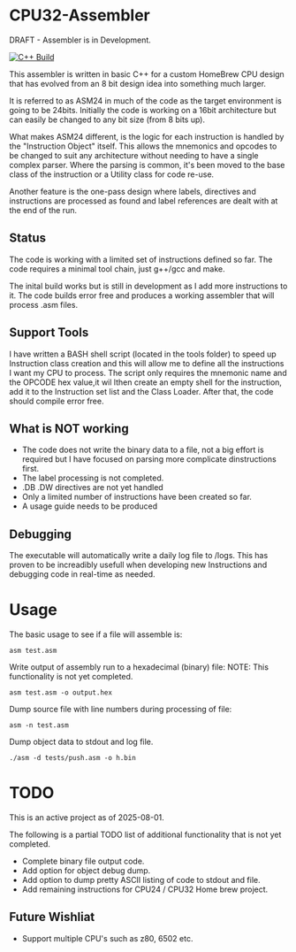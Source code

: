 # CPU32-Assembler

DRAFT - Assembler is in Development.

[![C++ Build](https://github.com/z900collector/CPU32-Assembler/actions/workflows/c-cpp.yml/badge.svg)](https://github.com/z900collector/CPU32-Assembler/actions/workflows/c-cpp.yml)

This assembler is written in basic C++ for a custom HomeBrew CPU design that has evolved from an 8 bit design idea into something much larger. 

It is referred to as ASM24 in much of the code as the target environment is going to be 24bits. Initially the code is working on a 16bit architecture but can easily be changed to any bit size (from 8 bits up).

What makes ASM24 different, is the logic for each instruction is handled by the "Instruction Object" itself. This allows the mnemonics and opcodes to be changed to suit any architecture without needing to have a single complex parser. Where the parsing is common, it's been moved to the base class of the instruction or a Utility class for code re-use.

Another feature is the one-pass design where labels, directives and instructions are processed as found and label references are dealt with at the end of the run.


## Status

The code is working with a limited set of instructions defined so far. The code requires a minimal tool chain, just g++/gcc and make.

The inital build works but is still in development as I add more instructions to it. The code builds error free and produces a working assembler that will process .asm files.


## Support Tools

I have written a BASH shell script (located in the tools folder) to speed up Instruction class creation and this will allow me to define all the instructions I want my CPU to process. The script only requires the mnemonic name and the OPCODE hex value,it wil lthen create an empty shell for the instruction, add it to the Instruction set list and the Class Loader. After that, the code should compile error free.


## What is NOT working

* The code does not write the binary data to a file, not a big effort is required but I have focused on parsing more complicate dinstructions first.
* The label processing is not completed.
* .DB .DW directives are not yet handled 
* Only a limited number of instructions have been created so far.
* A usage guide needs to be produced

## Debugging

The executable will automatically write a daily log file to /logs. This has proven to be increadibly usefull when developing new Instructions and debugging code in real-time as needed.

# Usage

The basic usage to see if a file will assemble is:
```
asm test.asm
```

Write output of assembly run to a hexadecimal (binary) file:
NOTE: This functionality is not yet completed.

```
asm test.asm -o output.hex
```

Dump source file with line numbers during processing of file:
```
asm -n test.asm
```

Dump object data to stdout and log file.
```
./asm -d tests/push.asm -o h.bin
```

# TODO

This is an active project as of 2025-08-01.

The following is a partial TODO list of additional functionality that is not yet completed.

* Complete binary file output code.
* Add option for object debug dump.
* Add option to dump pretty ASCII listing of code to stdout and file.
* Add remaining instructions for CPU24 / CPU32 Home brew project.



## Future Wishliat

* Support multiple CPU's such as z80, 6502 etc.

